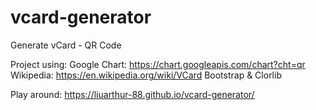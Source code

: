 # vcard-generator
Generate vCard - QR Code

Project using:
Google Chart: https://chart.googleapis.com/chart?cht=qr
Wikipedia: https://en.wikipedia.org/wiki/VCard
Bootstrap & Clorlib


Play around:
https://liuarthur-88.github.io/vcard-generator/

